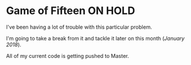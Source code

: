 # Game of Fifteen ON HOLD

I've been having a lot of trouble with this particular problem.

I'm going to take a break from it and tackle it later on this month (*January 2018*).

All of my current code is getting pushed to Master.